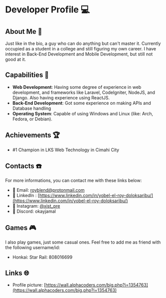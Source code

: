 # Developer Profile 💻

## About Me 📖

Just like in the bio, a guy who can do anything but can't master it. Currently occupied as a student in a college and still figuring my own career. I have interest in Back-End Development and Mobile Development, but still not good at it.

## Capabilities 🤖

- **Web Development**: Having some degree of experience in web development, and frameworks like Laravel, CodeIgniter, NodeJS, and Django. Also having experience using ReactJS.
- **Back-End Development**: Got some experience on making APIs and Database handling
- **Operating System**: Capable of using Windows and Linux (like: Arch, Fedora, or Debian).

## Achievements 🏆

- #1 Champion in LKS Web Technology in Cimahi City

## Contacts ☎️

For more informations, you can contact me with these links below:

- 🔗 Email: [royblend@protonmail.com](mailto:royblend@protonmail.com)
- 🔗 LinkedIn : [https://www.linkedin.com/in/yobel-el-roy-doloksaribu/](https://www.linkedin.com/in/yobel-el-roy-doloksaribu/)
- 🔗 Instagram: [@xist_pre](https://www.instagram.com/xist_pre)
- 🔗 Discord: okayjamal

## Games 🎮

I also play games, just some casual ones. Feel free to add me as friend with the following username/id:
- Honkai: Star Rail: 808016699

## Links 🌐
- Profile picture: [https://wall.alphacoders.com/big.php?i=1354763](https://wall.alphacoders.com/big.php?i=1354763)
